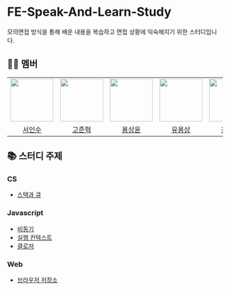 # FE-Speak-And-Learn-Study

모의면접 방식을 통해 배운 내용을 복습하고 면접 상황에 익숙해지기 위한 스터디입니다.

## 🙋🏻 멤버
<detail>
<table>
  <tr>
    <td align="center">
      <img src="https://avatars.githubusercontent.com/u/52021566?v=4" width="100px;" alt=""/>
    </td>
    <td align="center">
      <img src="https://avatars.githubusercontent.com/u/56826914?v=4" width="100px;" alt=""/>
    </td>
    <td align="center">
      <img src="https://avatars.githubusercontent.com/u/64957267?v=4" width="100px;" alt=""/>
    </td>
    <td align="center">
      <img src="https://avatars.githubusercontent.com/u/59829606?v=4" width="100px;" alt=""/>
    </td>
    <td align="center">
      <img src="https://avatars.githubusercontent.com/u/22411296?v=4" width="100px;" alt=""/>
    </td>
    <td align="center">
      <img src="https://avatars.githubusercontent.com/u/50071076?v=4" width="100px;" alt=""/>
    </td>
  </tr>
  <tr>    
    <td align="center">
      <a href="https://github.com/Outwater">
        <div>서인수</div>
      </a>
    </td>
    <td align="center">
      <a href="https://github.com/mrbartrns">
        <div>고준혁</div>
      </a>
    </td>
    <td align="center">
      <a href="https://github.com/ryong9rrr">
        <div>용상윤</div>
      </a>
    </td>
    <td align="center">
      <a href="https://github.com/Miral3">
        <div>유용상</div>
      </a>
    </td>
    <td align="center">
      <a href="https://github.com/aurora32s">
        <div>진연주</div>
      </a>
    </td>
    <td align="center">
      <a href="https://github.com/sukyeongh">
        <div>황수경</div>
      </a>
    </td>
  </tr>
</table>
</detail>

## 📚 스터디 주제
### CS
- [스택과 큐](CS/스택과큐.md)

### Javascript
- [비동기](Javascript/비동기.md)
- [실행 컨텍스트](Javascript/실행컨텍스트.md)
- [클로저](Javascript/클로저.md)

### Web
- [브라우저 저장소](Web/브라우저저장소.md)
